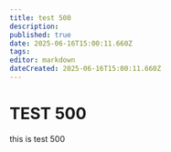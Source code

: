 ```yaml
---
title: test 500
description: 
published: true
date: 2025-06-16T15:00:11.660Z
tags: 
editor: markdown
dateCreated: 2025-06-16T15:00:11.660Z
---
```


# TEST 500
this is test 500
